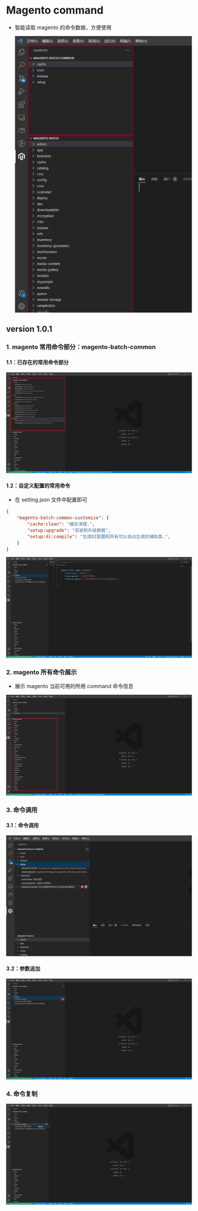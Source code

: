 # Magento command 

- 智能读取 magento 的命令数据，方便使用

  ![image-20230222132858360](https://raw.githubusercontent.com/xukaikai-max/vs-magento-command/magento-command-1.0.1/images/marddown/1.0.1/1677117789750.jpg)

## version 1.0.1
### 1. magento 常用命令部分：magento-batch-common

#### 1.1：已存在的常用命令部分

![image-20230222133150136](https://raw.githubusercontent.com/xukaikai-max/vs-magento-command/master/images/md/image-20230222133150136.png)

#### 1.2：自定义配置的常用命令

- 在  setting.json 文件中配置即可

```json
{
    "magento-batch-common-customize": {
        "cache:clean": "缓存清理.",
        "setup:upgrade": "安装和升级数据",
        "setup:di:compile": "生成DI配置和所有可以自动生成的辅助类.",
    }
}
```

![image-20230222134741901](https://raw.githubusercontent.com/xukaikai-max/vs-magento-command/master/images/md/image-20230222134741901.png)

### 2. magento 所有命令展示

- 展示 magento 当前可用的所用 command 命令信息

![image-20230222133545954](https://raw.githubusercontent.com/xukaikai-max/vs-magento-command/master/images/md/image-20230222133545954.png)

### 3. 命令调用
#### 3.1：命令调用
![image-20230222133838832](https://raw.githubusercontent.com/xukaikai-max/vs-magento-command/magento-command-1.0.1/images/marddown/1.0.1/1677118005034.jpg)
#### 3.2：参数追加
![image-20230222133757864](https://raw.githubusercontent.com/xukaikai-max/vs-magento-command/master/images/md/image-20230222133757864.png)

### 4. 命令复制

![image-20230222134833519](https://raw.githubusercontent.com/xukaikai-max/vs-magento-command/master/images/md/image-20230222134833519.png)

